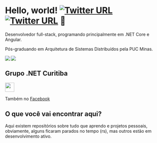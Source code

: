 # Hello, world! [![Twitter URL](https://img.shields.io/twitter/url?color=%23fb3958&label=follow&logo=instagram&logoColor=%23fb3958&style=flat-square&url=https%3A%2F%2Fwww.instagram.com%2Fgus__santos)](https://www.instagram.com/gus__santos) [![Twitter URL](https://img.shields.io/twitter/url?color=%230072b1&label=connect&logo=linkedin&logoColor=%230072b1&style=flat-square&url=https%3A%2F%2Fwww.linkedin.com%2Fin%2Fgustavoosantoos%2F)](https://www.linkedin.com/in/gustavoosantoos/) :rocket:

Desenvolvedor full-stack, programando principalmente em .NET Core e Angular.

Pós-graduando em Arquitetura de Sistemas Distribuídos pela PUC Minas.

<img align="left" src="https://github-readme-stats.vercel.app/api?username=gustavoosantoos&theme=dracula&count_private=true&show_icons=true&hide_title=false&hide=stars" />
<img align="center" src="https://github-readme-stats.anuraghazra1.vercel.app/api/top-langs/?username=gustavoosantoos&layout=compact&theme=dracula" />

## Grupo .NET Curitiba
<a href="https://www.meetup.com/pt-BR/dotnet-curitiba/" target="_blank"><img src="https://secure.meetup.com/s/img/0/logo/svg/logo--script.svg" height="30"></a>

Também no [Facebook](https://www.facebook.com/groups/dotnetcuritiba)

## O que você vai encontrar aqui?

Aqui existem repositórios sobre tudo que aprendo e projetos pessoais, obviamente, alguns ficaram parados no tempo (rs), mas outros estão em desenvolvimento ativo.
